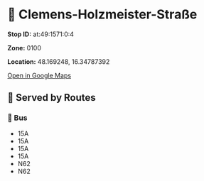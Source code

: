 # 🚉 Clemens-Holzmeister-Straße


**Stop ID:** at:49:1571:0:4

**Zone:** 0100

**Location:** 48.169248, 16.34787392

[Open in Google Maps](https://www.google.com/maps?q=48.169248,16.34787392)

## 🚆 Served by Routes

### 🚌 Bus
- 15A
- 15A
- 15A
- 15A
- N62
- N62
